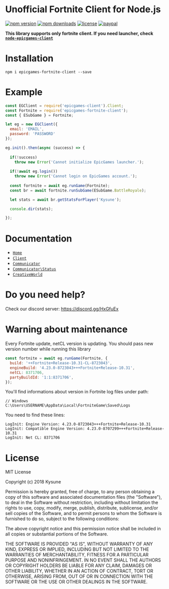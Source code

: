 # Unofficial Fortnite Client for Node.js
[![npm version](https://img.shields.io/npm/v/epicgames-fortnite-client.svg)](https://npmjs.com/package/epicgames-fortnite-client)
[![npm downloads](https://img.shields.io/npm/dm/epicgames-fortnite-client.svg)](https://npmjs.com/package/epicgames-fortnite-client)
[![license](https://img.shields.io/npm/l/epicgames-fortnite-client.svg)](https://github.com/SzymonLisowiec/node-epicgames-fortnite-client/blob/master/LICENSE.MD)
[![paypal](https://img.shields.io/badge/paypal-donate-orange.svg)](https://www.paypal.com/cgi-bin/webscr?cmd=_s-xclick&hosted_button_id=FDN57KFYRP4CQ&source=url)

__This library supports only fortnite client. If you need launcher, check [`node-epicgames-client`](https://github.com/SzymonLisowiec/node-epicgames-client)__

# Installation
```
npm i epicgames-fortnite-client --save
```

# Example
```javascript
const EGClient = require('epicgames-client').Client;
const Fortnite = require('epicgames-fortnite-client');
const { ESubGame } = Fortnite;

let eg = new EGClient({
  email: 'EMAIL',
  password: 'PASSWORD'
});

eg.init().then(async (success) => {
  
  if(!success)
    throw new Error('Cannot initialize EpicGames launcher.');
    
  if(!await eg.login())
    throw new Error('Cannot login on EpicGames account.');
    
  const fortnite = await eg.runGame(Fortnite);
  const br = await fortnite.runSubGame(ESubGame.BattleRoyale);

  let stats = await br.getStatsForPlayer('Kysune');

  console.dir(stats);

});
```

# Documentation

- [`Home`](https://github.com/SzymonLisowiec/node-epicgames-fortnite-client/wiki)
- [`Client`](https://github.com/SzymonLisowiec/node-epicgames-fortnite-client/wiki/Client)
- [`Communicator`](https://github.com/SzymonLisowiec/node-epicgames-fortnite-client/wiki/Communicator)
- [`Communicator\Status`](https://github.com/SzymonLisowiec/node-epicgames-fortnite-client/wiki/Communicator%5CStatus)
- [`CreativeWorld`](https://github.com/SzymonLisowiec/node-epicgames-fortnite-client/wiki/CreativeWorld)

# Do you need help?
Check our discord server: https://discord.gg/HxGfuEx

# Warning about maintenance
Every Fortnite update, netCL version is updating. You should pass new version number while running this library
```javascript
const fortnite = await eg.runGame(Fortnite, {
  build: '++Fortnite+Release-10.31-CL-8723043',
  engineBuild: '4.23.0-8723043+++Fortnite+Release-10.31',
  netCL: 8371706,
  partyBuildId: '1:1:8371706',
});
```
You'll find informations about version in Fortnite log files under path:
```
// Windows
C:\Users\USERNAME\AppData\Local\FortniteGame\Saved\Logs
```
You need to find these lines:
```
LogInit: Engine Version: 4.23.0-8723043+++Fortnite+Release-10.31
LogInit: Compatible Engine Version: 4.23.0-8707299+++Fortnite+Release-10.31
LogInit: Net CL: 8371706
```

# License
MIT License

Copyright (c) 2018 Kysune

Permission is hereby granted, free of charge, to any person obtaining a copy
of this software and associated documentation files (the "Software"), to deal
in the Software without restriction, including without limitation the rights
to use, copy, modify, merge, publish, distribute, sublicense, and/or sell
copies of the Software, and to permit persons to whom the Software is
furnished to do so, subject to the following conditions:

The above copyright notice and this permission notice shall be included in all
copies or substantial portions of the Software.

THE SOFTWARE IS PROVIDED "AS IS", WITHOUT WARRANTY OF ANY KIND, EXPRESS OR
IMPLIED, INCLUDING BUT NOT LIMITED TO THE WARRANTIES OF MERCHANTABILITY,
FITNESS FOR A PARTICULAR PURPOSE AND NONINFRINGEMENT. IN NO EVENT SHALL THE
AUTHORS OR COPYRIGHT HOLDERS BE LIABLE FOR ANY CLAIM, DAMAGES OR OTHER
LIABILITY, WHETHER IN AN ACTION OF CONTRACT, TORT OR OTHERWISE, ARISING FROM,
OUT OF OR IN CONNECTION WITH THE SOFTWARE OR THE USE OR OTHER DEALINGS IN THE
SOFTWARE.
